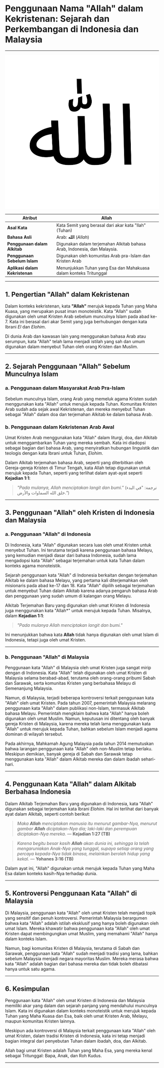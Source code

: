 # Penggunaan Nama "Allah" dalam Kekristenan: Sejarah dan Perkembangan di Indonesia dan Malaysia

---

![Kata 'Allah' dalam tulisan Arab](konten/img/nama_tuhan/allah.svg)

| **Atribut** | **Allah** |
|---|---|
| **Asal Kata** | Kata Semit yang berasal dari akar kata "Ilah" (Tuhan) |
| **Bahasa Asli** | Arab: **الله** (*Allah*) |
| **Penggunaan dalam Alkitab** | Digunakan dalam terjemahan Alkitab bahasa Arab, Indonesia, dan Malaysia.|
| **Penggunaan Sebelum Islam** | Digunakan oleh komunitas Arab pra-Islam dan Kristen Arab |
| **Aplikasi dalam Kekristenan** | Menunjukkan Tuhan yang Esa dan Mahakuasa dalam konteks Tritunggal |

---

## 1. Pengertian "Allah" dalam Kekristenan

Dalam konteks kekristenan, kata **"Allah"** merujuk kepada Tuhan yang Maha Kuasa, yang merupakan pusat iman monoteistik. Kata "Allah" sudah digunakan oleh umat Kristen Arab sebelum munculnya Islam pada abad ke-7. Kata ini berasal dari akar Semit yang juga berhubungan dengan kata Ibrani *El* dan *Elohim*.

Di dunia Arab dan kawasan lain yang menggunakan bahasa Arab atau serumpun, kata "Allah" telah lama menjadi istilah yang sah dan umum digunakan dalam menyebut Tuhan oleh orang Kristen dan Muslim.

---

## 2. Sejarah Penggunaan "Allah" Sebelum Munculnya Islam

### a. Penggunaan dalam Masyarakat Arab Pra-Islam

Sebelum munculnya Islam, orang Arab yang memeluk agama Kristen sudah menggunakan kata "Allah" untuk merujuk kepada Tuhan. Komunitas Kristen Arab sudah ada sejak awal Kekristenan, dan mereka menyebut Tuhan sebagai "Allah" dalam doa dan terjemahan Alkitab ke dalam bahasa Arab.

### b. Penggunaan dalam Kekristenan Arab Awal
Umat Kristen Arab menggunakan kata "Allah" dalam liturgi, doa, dan Alkitab untuk menggambarkan Tuhan yang mereka sembah. Kata ini diadopsi sebagai bagian dari bahasa Arab, yang menyiratkan hubungan linguistik dan teologis dengan kata Ibrani untuk Tuhan, *Elohim*.

Dalam Alkitab terjemahan bahasa Arab, seperti yang diterbitkan oleh Gereja-gereja Kristen di Timur Tengah, kata Allah tetap digunakan untuk merujuk kepada Tuhan, seperti yang terlihat dalam ayat-ayat seperti **Kejadian 1:1**:

> *"Pada mulanya, Allah menciptakan langit dan bumi."* (ترجمة: "في البدء خلق الله السماوات والأرض.")

---

## 3. Penggunaan "Allah" oleh Kristen di Indonesia dan Malaysia

### a. Penggunaan "Allah" di Indonesia

Di Indonesia, kata "Allah" digunakan secara luas oleh umat Kristen untuk menyebut Tuhan. Ini terutama terjadi karena penggunaan bahasa Melayu, yang kemudian menjadi dasar dari bahasa Indonesia, sudah lama mengadopsi kata "Allah" sebagai terjemahan untuk kata Tuhan dalam konteks agama monoteistik.

Sejarah penggunaan kata "Allah" di Indonesia berkaitan dengan terjemahan Alkitab ke dalam bahasa Melayu, yang pertama kali diterjemahkan oleh misionaris pada abad ke-17 dan 18. Kata "Allah" dipilih sebagai terjemahan untuk menyebut Tuhan dalam Alkitab karena adanya pengaruh bahasa Arab dan penggunaan yang sudah umum di kalangan orang Melayu.

Alkitab Terjemahan Baru yang digunakan oleh umat Kristen di Indonesia juga menggunakan kata "Allah*" untuk merujuk kepada Tuhan. Misalnya, dalam **Kejadian 1:1**:

> *"Pada mulanya Allah menciptakan langit dan bumi."*

Ini menunjukkan bahwa kata **Allah** tidak hanya digunakan oleh umat Islam di Indonesia, tetapi juga oleh umat Kristen.

---

### b. Penggunaan "Allah" di Malaysia

Penggunaan kata "Allah" di Malaysia oleh umat Kristen juga sangat mirip dengan di Indonesia. Kata "Allah" telah digunakan oleh umat Kristen di Malaysia selama berabad-abad, terutama oleh orang-orang pribumi Sabah dan Sarawak, serta komunitas Kristen yang berbahasa Melayu di Semenanjung Malaysia.

Namun, di Malaysia, terjadi beberapa kontroversi terkait penggunaan kata "Allah" oleh umat Kristen. Pada tahun 2007, pemerintah Malaysia melarang penggunaan kata "Allah" dalam publikasi non-Islam, termasuk Alkitab bahasa Melayu. Pemerintah mengklaim bahwa kata "Allah" hanya boleh digunakan oleh umat Muslim. Namun, keputusan ini ditentang oleh banyak gereja Kristen di Malaysia, karena mereka telah lama menggunakan kata "Allah" untuk merujuk kepada Tuhan, bahkan sebelum Islam menjadi agama dominan di wilayah tersebut.

Pada akhirnya, Mahkamah Agung Malaysia pada tahun 2014 memutuskan bahwa larangan penggunaan kata "Allah" oleh non-Muslim tetap berlaku. Meskipun demikian, banyak gereja di Sabah dan Sarawak tetap menggunakan kata "Allah" dalam Alkitab mereka dan dalam ibadah sehari-hari.

---

## 4. Penggunaan Kata "Allah" dalam Alkitab Berbahasa Indonesia

Dalam Alkitab Terjemahan Baru yang digunakan di Indonesia, kata "Allah" digunakan sebagai terjemahan kata Ibrani *Elohim*. Hal ini terlihat dari banyak ayat dalam Alkitab, seperti contoh berikut:

> *Maka **Allah** menciptakan manusia itu menurut gambar-Nya, menurut gambar **Allah** diciptakan-Nya dia; laki-laki dan perempuan diciptakan-Nya mereka.*
> — **Kejadian 1:27 (TB)**

> *Karena begitu besar kasih **Allah** akan dunia ini, sehingga Ia telah mengaruniakan Anak-Nya yang tunggal, supaya setiap orang yang percaya kepada-Nya tidak binasa, melainkan beroleh hidup yang kekal.*
> — **Yohanes 3:16 (TB)**

Dalam ayat ini, "Allah" digunakan untuk merujuk kepada Tuhan yang Maha Esa dalam konteks kasih-Nya terhadap dunia.

---

## 5. Kontroversi Penggunaan Kata "Allah" di Malaysia

Di Malaysia, penggunaan kata "Allah" oleh umat Kristen telah menjadi topik yang sensitif dan penuh kontroversi. Pemerintah Malaysia berargumen bahwa kata "Allah" adalah istilah eksklusif yang hanya boleh digunakan oleh umat Islam. Mereka khawatir bahwa penggunaan kata "Allah" oleh umat Kristen dapat membingungkan umat Muslim, yang memahami "Allah" hanya dalam konteks Islam.

Namun, bagi komunitas Kristen di Malaysia, terutama di Sabah dan Sarawak, penggunaan kata "Allah" sudah menjadi tradisi yang lama, bahkan sebelum Malaysia menjadi negara mayoritas Muslim. Mereka merasa bahwa kata "Allah" adalah bagian dari bahasa mereka dan tidak boleh dibatasi hanya untuk satu agama.

---

## 6. Kesimpulan

Penggunaan kata "Allah" oleh umat Kristen di Indonesia dan Malaysia memiliki akar yang dalam dan sejarah panjang yang mendahului munculnya Islam. Kata ini digunakan dalam konteks monoteistik untuk merujuk kepada Tuhan yang Maha Kuasa dan Esa, baik oleh umat Kristen Arab, Melayu, maupun komunitas Kristen lainnya. 

Meskipun ada kontroversi di Malaysia terkait penggunaan kata "Allah" oleh umat Kristen, dalam tradisi Kristen di Indonesia, kata ini tetap menjadi bagian integral dari penyebutan Tuhan dalam ibadah, doa, dan Alkitab.

Allah bagi umat Kristen adalah Tuhan yang Maha Esa, yang mereka kenal sebagai Tritunggal: Bapa, Anak, dan Roh Kudus.

---
